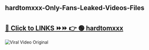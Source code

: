 
 ## hardtomxxx-Only-Fans-Leaked-Videos-Files

# <h2><a href="https://mediaupload.pro?hardtomxxx">🔗 Click to LINKS ⏩⏩ 👉 🟢 hardtomxxx </a></h2>

<a href="https://mediaupload.pro?hardtomxxx" rel="nofollow" data-target="animated-image.originalLink"><img src="https://i.ibb.co.com/xMMVF88/686577567.gif" alt="Viral Video Original" style="max-width: 100%; display: inline-block;" data-target="animated-image.originalImage"></a>